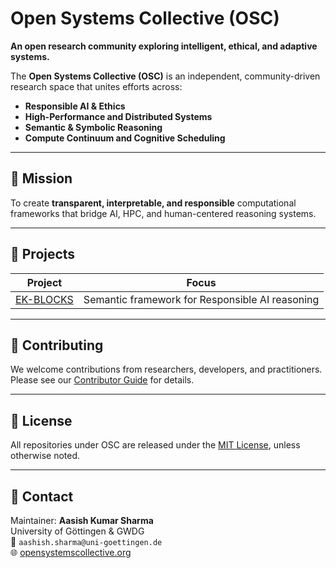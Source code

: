 # Open Systems Collective (OSC)

**An open research community exploring intelligent, ethical, and adaptive systems.**

The **Open Systems Collective (OSC)** is an independent, community-driven research space that unites efforts across:
- **Responsible AI & Ethics**  
- **High-Performance and Distributed Systems**  
- **Semantic & Symbolic Reasoning**  
- **Compute Continuum and Cognitive Scheduling**

---

## 🌱 Mission
To create **transparent, interpretable, and responsible** computational frameworks that bridge AI, HPC, and human-centered reasoning systems.

---

## 🧩 Projects
| Project | Focus |
|----------|-------|
| [EK-BLOCKS](https://github.com/open-systems-collective/ek-blocks) | Semantic framework for Responsible AI reasoning |

---

## 🤝 Contributing
We welcome contributions from researchers, developers, and practitioners.  
Please see our [Contributor Guide](CONTRIBUTING.md) for details.

---

## 📜 License
All repositories under OSC are released under the [MIT License](LICENSE), unless otherwise noted.

---

## 🧭 Contact
Maintainer: **Aasish Kumar Sharma**  
University of Göttingen & GWDG  
📧 `aashish.sharma@uni-goettingen.de`  
🌐 [opensystemscollective.org](https://opensystemscollective.org)
